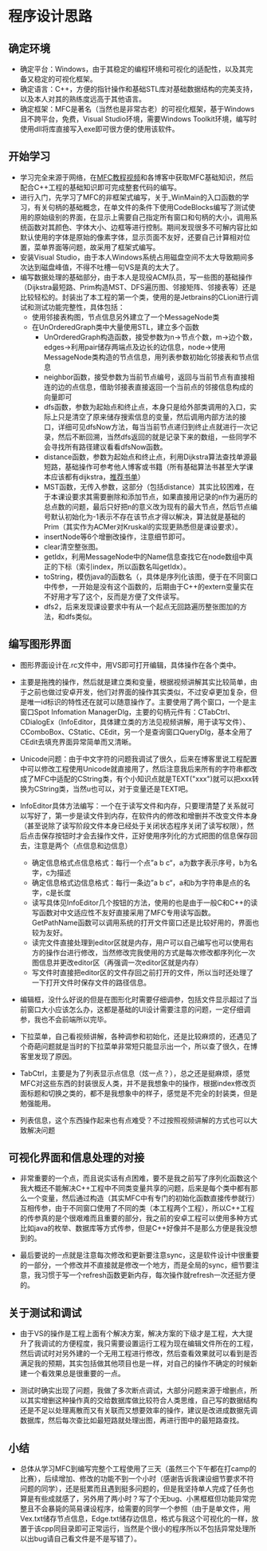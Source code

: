 # 程序设计思路

## 确定环境

- 确定平台：Windows，由于其稳定的编程环境和可视化的适配性，以及其完备又稳定的可视化框架。
- 确定语言：C++，方便的指针操作和基础STL库对基础数据结构的完美支持，以及本人对其的熟练度远高于其他语言。
- 确定框架：MFC是著名（当然也是非常古老）的可视化框架，基于Windows且不跨平台，免费，Visual Studio环境，需要Windows Toolkit环境，编写时使用dll将库直接写入exe即可很方便的使用该软件。

## 开始学习

- 学习完全来源于网络，在[MFC教程视频](https://www.bilibili.com/video/av20005978)和各博客中获取MFC基础知识，然后配合C++工程的基础知识即可完成整套代码的编写。
- 进行入门，先学习了MFC的非框架式编写，关于_WinMain的入口函数的学习，有关句柄的基础概念，在单文件的条件下使用CodeBlocks编写了测试使用的原始级别的界面，在显示上需要自己指定所有窗口和句柄的大小，调用系统函数对其颜色、字体大小、边框等进行控制。期间发现很多不可解内容比如默认使用的字体是原始的像素字体，显示页面不友好，还要自己计算相对位置，菜单界面等问题，故采用了框架式编写。
- 安装Visual Studio，由于本人Windows系统占用磁盘空间不太大导致期间多次达到磁盘峰值，不得不吐槽一句VS是真的太大了。
- 编写数据处理的基础部分，由于本人是现役ACM队员，写一些图的基础操作（Dijkstra最短路、Prim构造MST、DFS遍历图、邻接矩阵、邻接表等）还是比较轻松的。封装出了本工程的第一个类，使用的是Jetbrains的CLion进行调试和测试功能完整性，具体包括：
  - 使用邻接表构图，节点信息另外建立了一个MessageNode类
  - 在UnOrderedGraph类中大量使用STL，建立多个函数
    - UnOrderedGraph构造函数，接受参数为n->节点个数，m->边个数，edges->利用pair储存两端点及边长的边信息，node->使用MessageNode类构造的节点信息，用列表参数初始化邻接表和节点信息
    - neighbor函数，接受参数为当前节点编号，返回与当前节点有直接相连的边的点信息，借助邻接表直接返回一个当前点的邻接信息构成的向量即可
    - dfs函数，参数为起始点和终止点，本身只是给外部类调用的入口，实际上只是清空了原来储存搜索信息的变量，然后调用内部方法的接口，详细可见dfsNow方法，每当当前节点递归到终止点就进行一次记录，然后不断回溯，当然dfs返回的就是记录下来的数组，一些同学不会寻找所有路径建议看看dfsNow函数。
    - distance函数，参数为起始点和终止点，利用Dijkstra算法查找单源最短路，基础操作可参考他人博客或书籍（所有基础算法书甚至大学课本应该都有dijkstra，[推荐书单](http://verly-badcw.top:8010/index.php/archives/70/)）
    - MST函数，无传入参数，这部分（包括distance）其实比较困难，在于本课设要求其需要删除和添加节点，如果直接用记录的n作为遍历的总点数的问题，最后只好把n的意义改为现有的最大节点，然后节点编号默认初始化为-1表示不存在该节点才得以解决，算法就是基础的Prim（其实作为ACMer对Kruskal的实现更熟悉但是课设要求）。
    - insertNode等6个增删改操作，注意细节即可。
    - clear清空整张图。
    - getIdx，利用MessageNode中的Name信息查找它在node数组中真正的下标（索引index，所以函数名叫getIdx）。
    - toString，模仿java的函数名（，具体是序列化该图，便于在不同窗口中传参，一开始是没有这个函数的，后期由于C++的extern变量实在不好用才写了这个，反而是方便了文件读写。
    - dfs2，后来发现课设要求中有从一个起点无回路遍历整张图加的方法，和dfs类似。

## 编写图形界面

- 图形界面设计在.rc文件中，用VS即可打开编辑，具体操作在各个类中。

- 主要是拖拽的操作，然后就是建立类和变量，根据视频讲解其实比较简单，由于之前也做过安卓开发，他们对界面的操作其实类似，不过安卓更加复杂，但是唯一id标识的特性还在就可以随意操作了。主要使用了两个窗口，一个是主窗口Spot Infomation ManagerDlg，主要的句柄元件有：CTabCtrl、CDialogEx（InfoEditor，具体建立类的方法见视频讲解，用于读写文件）、CComboBox、CStatic、CEdit，另一个是查询窗口QueryDlg，基本全用了CEdit去填充界面异常简单而又清晰。

- Unicode问题：由于中文字符的问题我调试了很久，后来在博客里说工程配置中可以修改工程使用Unicode就直接用了，然后注意我后来所有的字符串都改成了MFC中适配的CString类，有个小知识点就是TEXT("xxx")就可以把xxx转换为CString类，当然u也可以，对于变量还是TEXT吧。

- InfoEditor具体方法编写：一个在于读写文件和内存，只要理清楚了关系就可以写好了，第一步是读文件到内存，在软件内的修改和增删并不改变文件本身（甚至说除了读写阶段文件本身已经处于关闭状态程序关闭了读写权限），然后点击保存按钮时才会去操作文件，正好使用序列化的方式把图的信息保存回去，注意是两个（点信息和边信息）
  - 确定信息格式点信息格式：每行一个点”a b c“，a为数字表示序号，b为名字，c为描述
  - 确定信息格式边信息格式：每行一条边”a b c“，a和b为字符串是点的名字，c是长度
  - 读写具体见InfoEditor几个按钮的方法，使用的也是由于一般C和C++的读写函数对中文适应性不友好直接采用了MFC专用读写函数。GetPathName函数可以调用系统的打开文件窗口还是比较好用的，界面也较为友好。
  - 读完文件直接处理到editor区就是内存，用户可以自己编写也可以使用右方的操作台进行修改，当然修改完我使用的方式是每次修改都序列化一次图信息并更改editor区（再强调一次editor区就是内存）
  - 写文件时直接把editor区的文件存回之前打开的文件，所以当时还处理了一下打开文件时保存文件的路径信息。

- 编辑框，没什么好说的但是在图形化时需要仔细调参，包括文件显示超过了当前窗口大小应该怎么办，这都是基础的UI设计需要注意的问题，一定仔细调参，我也不会前端所以完毕。

- 下拉菜单，自己看视频讲解，各种调参和初始化，还是比较麻烦的，还遇见了个奇葩问题就是当时的下拉菜单非常短只能显示出一个，所以查了很久，在博客里发现了原因。

- TabCtrl，主要是为了列表显示点信息（炫一点？），总之还是挺麻烦，感觉MFC对这些东西的封装很反人类，并不是我想象中的操作，根据index修改页面标题和切换之类的，都不是我想象中的样子，感觉是不完全的封装类，但是勉强能用。

- 列表信息，这个东西操作起来也有点难受？不过按照视频讲解的方式也可以大致解决问题

## 可视化界面和信息处理的对接

- 非常重要的一个点，而且说实话有点困难，要不是我之前写了序列化函数这个我大概还不能解决C++工程中不同类变量共享的问题，后来是每个类中都有那么一个变量，然后通过构造（其实MFC中有专门的初始化函数直接传参就行）互相传参，由于不同窗口使用了不同的类（本工程两个工程），所以C++工程的传参真的是个很艰难而且重要的部分，我之前的安卓工程可以使用多种方式比如java的枚举、数据库等方式传参，但是C++好像并不是那么方便是我没想到的。

- 最后要说的一点就是注意每次修改和更新要注意sync，这是软件设计中很重要的一部分，一个修改并不直接就是修改一个地方，而是全局的sync，细节要注意，我习惯于写一个refresh函数更新内存，每次操作就refresh一次还挺方便的。

## 关于测试和调试

- 由于VS的操作是工程上面有个解决方案，解决方案的下级才是工程，大大提升了我调试的方便程度，我只需要设置运行工程为现在编辑文件所在的工程，然后调试时对另外建的一个无用工程进行修改，然后查看效果就可以看到是否满足我的预期，其实包括做其他项目也是一样，对自己的操作不确定的时候新建一个看效果总是很重要的一点。

- 测试时确实出现了问题，我做了多次断点调试，大部分问题来源于增删点，所以其实增删这种操作真的交给数据库做比较符合人类思维，自己写的数据结构还是不足以处理离散而又有关联而又想要效率的操作，建议是改进成数据先调数据库，然后每次查比如最短路就处理出图，再进行图中的最短路查找。

## 小结

- 总体从学习MFC到编写完整个工程使用了三天（虽然三个下午都在打camp的比赛），后续增加、修改的功能不到一个小时（感谢告诉我课设细节要求不符问题的同学），还是挺累而且遇到挺多问题的，但是我坚持单人完成了任务也算是有些成就感了，另外用了两小时？写了个无bug、小黑框框但功能异常完整且不会暴毙的简易课设程序，给需要的同学一个参照（由于是单文件，用Vex.txt储存节点信息，Edge.txt储存边信息，格式与我这个可视化的一样，放置于该cpp同目录即可正常运行，当然是个很小的程序所以不包括异常处理所以出bug请自己看文件是不是写错了）。